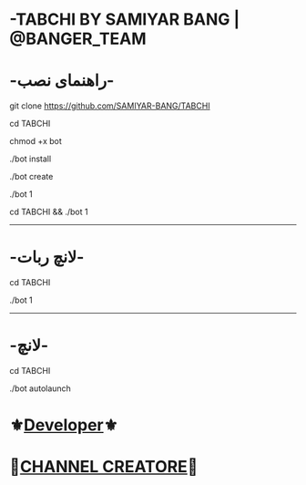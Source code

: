 -TABCHI BY SAMIYAR BANG | @BANGER_TEAM
======================================

-راهنمای نصب-
=============

git clone https://github.com/SAMIYAR-BANG/TABCHI

cd TABCHI

chmod +x bot

./bot install

./bot create

./bot 1

cd TABCHI && ./bot 1

***********
-لانچ ربات-
==========

cd TABCHI

./bot 1

***********
-لانچ-
=====

cd TABCHI

./bot autolaunch

⚜️[Developer](https://telegram.me/ghosts_prince)⚜️
==

🔱[CHANNEL CREATORE](https://telegram.me/banger_team)🔱
==
